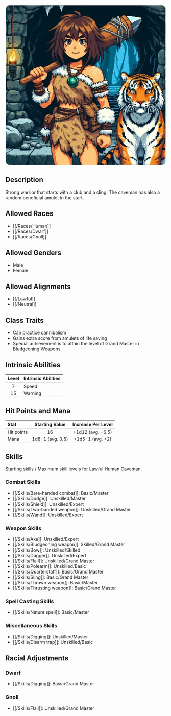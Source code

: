 ![Cavewoman](/uploads/Roles/Caveman/caveman.webp)

## Description

Strong warrior that starts with a club and a sling. The caveman has also a random beneficial amulet in the start.

## Allowed Races

- [[/Races/Human]]
- [[/Races/Dwarf]]
- [[/Races/Gnoll]]

## Allowed Genders

- Male
- Female

## Allowed Alignments

- [[/Lawful]]
- [[/Neutral]]

## Class Traits

- Can practice cannibalism
- Gains extra score from amulets of life saving
- Special achievement is to attain the level of Grand Master in Bludgeoning Weapons

## Intrinsic Abilities

| Level | Intrinsic Abilities |
| :---: | :--------- |
| 7 | Speed |
| 15 | Warning |

## Hit Points and Mana

| Stat | Starting Value | Increase Per Level |
| :--- | :------------: | :----------------: |
| Hit points | 16 | +1d12 (avg. +6.5) |
| Mana | 1d8-1 (avg. 3.5) | +1d5-1 (avg. +2) |

## Skills

Starting skills / Maximum skill levels for Lawful Human Caveman. 

### Combat Skills                                    

* [[/Skills/Bare-handed combat]]: Basic/Master      
* [[/Skills/Dodge]]: Unskilled/Master
* [[/Skills/Shield]]: Unskilled/Expert
* [[/Skills/Two-handed weapon]]: Unskilled/Grand Master
* [[/Skills/Wand]]: Unskilled/Expert      

### Weapon Skills                                    

* [[/Skills/Axe]]: Unskilled/Expert      
* [[/Skills/Bludgeoning weapon]]: Skilled/Grand Master
* [[/Skills/Bow]]: Unskilled/Skilled
* [[/Skills/Dagger]]: Unskilled/Expert      
* [[/Skills/Flail]]: Unskilled/Grand Master
* [[/Skills/Polearm]]: Unskilled/Basic       
* [[/Skills/Quarterstaff]]: Basic/Grand Master
* [[/Skills/Sling]]: Basic/Grand Master
* [[/Skills/Thrown weapon]]: Basic/Master      
* [[/Skills/Thrusting weapon]]: Basic/Grand Master

### Spell Casting Skills                             

* [[/Skills/Nature spell]]: Basic/Master

### Miscellaneous Skills                                

* [[/Skills/Digging]]: Unskilled/Master
* [[/Skills/Disarm trap]]: Unskilled/Basic       

## Racial Adjustments

### Dwarf

- [[/Skills/Digging]]: Basic/Grand Master

### Gnoll

- [[/Skills/Flail]]: Unskilled/Grand Master